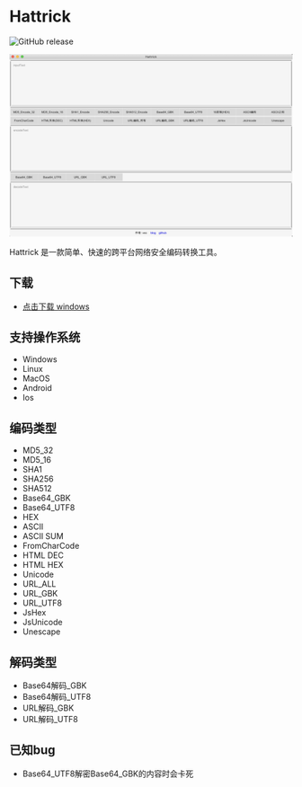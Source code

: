 Hattrick
================================
![GitHub release](https://github.com/veo/Hattrick/releases/latest)

![Hattrick Screenshot](https://github.com/veo/Hattrick/raw/master/screenshot.png)


Hattrick 是一款简单、快速的跨平台网络安全编码转换工具。

## 下载
 * [点击下载 windows](https://github.com/veo/Hattrick/releases/latest)

## 支持操作系统
 * Windows
 * Linux
 * MacOS
 * Android
 * Ios

## 编码类型
 * MD5_32
 * MD5_16
 * SHA1
 * SHA256
 * SHA512
 * Base64_GBK
 * Base64_UTF8
 * HEX
 * ASCII
 * ASCII SUM
 * FromCharCode
 * HTML DEC
 * HTML HEX
 * Unicode
 * URL_ALL
 * URL_GBK
 * URL_UTF8
 * JsHex
 * JsUnicode
 * Unescape
 
## 解码类型
 * Base64解码_GBK
 * Base64解码_UTF8
 * URL解码_GBK
 * URL解码_UTF8 

## 已知bug
 * Base64_UTF8解密Base64_GBK的内容时会卡死